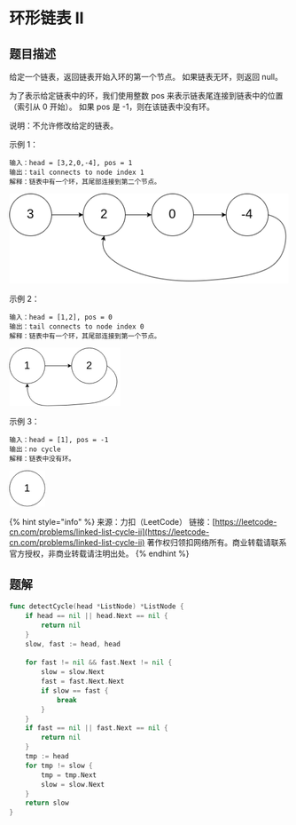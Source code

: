 # 环形链表 II

## 题目描述

给定一个链表，返回链表开始入环的第一个节点。 如果链表无环，则返回 null。

为了表示给定链表中的环，我们使用整数 pos 来表示链表尾连接到链表中的位置（索引从 0 开始）。 如果 pos 是 -1，则在该链表中没有环。

说明：不允许修改给定的链表。

示例 1：

```text
输入：head = [3,2,0,-4], pos = 1 
输出：tail connects to node index 1 
解释：链表中有一个环，其尾部连接到第二个节点。
```

![](../../../.gitbook/assets/image%20%28157%29.png)

示例 2：

```text
输入：head = [1,2], pos = 0 
输出：tail connects to node index 0 
解释：链表中有一个环，其尾部连接到第一个节点。
```

![](../../../.gitbook/assets/image%20%28158%29.png)

示例 3：

```text
输入：head = [1], pos = -1 
输出：no cycle 
解释：链表中没有环。
```

![](../../../.gitbook/assets/image%20%28155%29.png)

{% hint style="info" %}
来源：力扣（LeetCode） 链接：[https://leetcode-cn.com/problems/linked-list-cycle-ii](https://leetcode-cn.com/problems/linked-list-cycle-ii) 著作权归领扣网络所有。商业转载请联系官方授权，非商业转载请注明出处。
{% endhint %}

## 题解

```go
func detectCycle(head *ListNode) *ListNode {
	if head == nil || head.Next == nil {
		return nil
	}
	slow, fast := head, head

	for fast != nil && fast.Next != nil {
		slow = slow.Next
		fast = fast.Next.Next
		if slow == fast {
			break
		}
	}
	if fast == nil || fast.Next == nil {
		return nil
	}
	tmp := head
	for tmp != slow {
		tmp = tmp.Next
		slow = slow.Next
	}
	return slow
}
```

